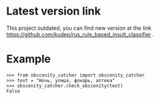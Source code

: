 # Latest version link

This project outdated, you can find new version at the link https://github.com/kudep/rus_rule_based_insult_classifier .



# Example
```
>>> from obscenity_catcher import obscenity_catcher
>>> text = "Ночь, улица, фонарь, аптека"
>>> obscenity_catcher.check_obscenity(text)
False

```
